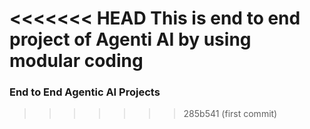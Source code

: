 <<<<<<< HEAD
This is end to end project of Agenti AI by using modular coding
=======
### End to End Agentic AI Projects
>>>>>>> 285b541 (first commit)
